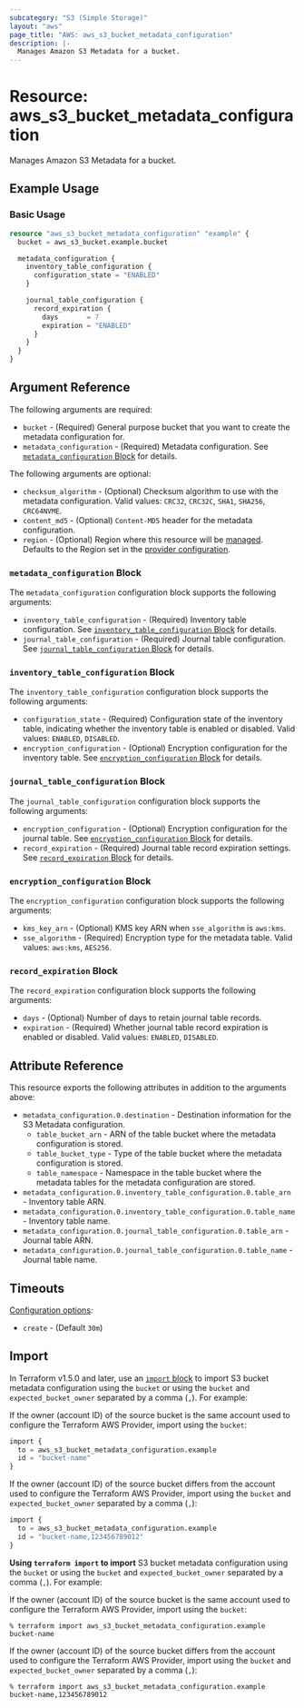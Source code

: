 ```yaml
---
subcategory: "S3 (Simple Storage)"
layout: "aws"
page_title: "AWS: aws_s3_bucket_metadata_configuration"
description: |-
  Manages Amazon S3 Metadata for a bucket.
---
```


# Resource: aws_s3_bucket_metadata_configuration

Manages Amazon S3 Metadata for a bucket.

## Example Usage

### Basic Usage

```terraform
resource "aws_s3_bucket_metadata_configuration" "example" {
  bucket = aws_s3_bucket.example.bucket

  metadata_configuration {
    inventory_table_configuration {
      configuration_state = "ENABLED"
    }

    journal_table_configuration {
      record_expiration {
        days       = 7
        expiration = "ENABLED"
      }
    }
  }
}
```

## Argument Reference

The following arguments are required:

* `bucket` - (Required) General purpose bucket that you want to create the metadata configuration for.
* `metadata_configuration` - (Required) Metadata configuration. See [`metadata_configuration` Block](#metadata_configuration-block) for details.

The following arguments are optional:

* `checksum_algorithm` - (Optional) Checksum algorithm to use with the metadata configuration. Valid values: `CRC32`, `CRC32C`, `SHA1`, `SHA256`, `CRC64NVME`.
* `content_md5` - (Optional) `Content-MD5` header for the metadata configuration.
* `region` - (Optional) Region where this resource will be [managed](https://docs.aws.amazon.com/general/latest/gr/rande.html#regional-endpoints). Defaults to the Region set in the [provider configuration](https://registry.terraform.io/providers/hashicorp/aws/latest/docs#aws-configuration-reference).

### `metadata_configuration` Block

The `metadata_configuration` configuration block supports the following arguments:

* `inventory_table_configuration` - (Required) Inventory table configuration. See [`inventory_table_configuration` Block](#inventory_table_configuration-block) for details.
* `journal_table_configuration` - (Required) Journal table configuration. See [`journal_table_configuration` Block](#journal_table_configuration-block) for details.

### `inventory_table_configuration` Block

The `inventory_table_configuration` configuration block supports the following arguments:

* `configuration_state` - (Required) Configuration state of the inventory table, indicating whether the inventory table is enabled or disabled. Valid values: `ENABLED`, `DISABLED`.
* `encryption_configuration` - (Optional) Encryption configuration for the inventory table. See [`encryption_configuration` Block](#encryption_configuration-block) for details.

### `journal_table_configuration` Block

The `journal_table_configuration` configuration block supports the following arguments:

* `encryption_configuration` - (Optional) Encryption configuration for the journal table. See [`encryption_configuration` Block](#encryption_configuration-block) for details.
* `record_expiration` - (Required) Journal table record expiration settings. See [`record_expiration` Block](#record_expiration-block) for details.

### `encryption_configuration` Block

The `encryption_configuration` configuration block supports the following arguments:

* `kms_key_arn` - (Optional) KMS key ARN when `sse_algorithm` is `aws:kms`.
* `sse_algorithm` - (Required) Encryption type for the metadata table. Valid values: `aws:kms`, `AES256`.

### `record_expiration` Block

The `record_expiration` configuration block supports the following arguments:

* `days` - (Optional) Number of days to retain journal table records.
* `expiration` - (Required) Whether journal table record expiration is enabled or disabled. Valid values: `ENABLED`, `DISABLED`.

## Attribute Reference

This resource exports the following attributes in addition to the arguments above:

* `metadata_configuration.0.destination` - Destination information for the S3 Metadata configuration.
    * `table_bucket_arn` - ARN of the table bucket where the metadata configuration is stored.
    * `table_bucket_type` - Type of the table bucket where the metadata configuration is stored.
    * `table_namespace` - Namespace in the table bucket where the metadata tables for the metadata configuration are stored.
* `metadata_configuration.0.inventory_table_configuration.0.table_arn` - Inventory table ARN.
* `metadata_configuration.0.inventory_table_configuration.0.table_name` - Inventory table name.
* `metadata_configuration.0.journal_table_configuration.0.table_arn` - Journal table ARN.
* `metadata_configuration.0.journal_table_configuration.0.table_name` - Journal table name.

## Timeouts

[Configuration options](https://developer.hashicorp.com/terraform/language/resources/syntax#operation-timeouts):

* `create` - (Default `30m`)

## Import

In Terraform v1.5.0 and later, use an [`import` block](https://developer.hashicorp.com/terraform/language/import) to import S3 bucket metadata configuration using the `bucket` or using the `bucket` and `expected_bucket_owner` separated by a comma (`,`). For example:

If the owner (account ID) of the source bucket is the same account used to configure the Terraform AWS Provider, import using the `bucket`:

```terraform
import {
  to = aws_s3_bucket_metadata_configuration.example
  id = "bucket-name"
}
```

If the owner (account ID) of the source bucket differs from the account used to configure the Terraform AWS Provider, import using the `bucket` and `expected_bucket_owner` separated by a comma (`,`):

```terraform
import {
  to = aws_s3_bucket_metadata_configuration.example
  id = "bucket-name,123456789012"
}
```

**Using `terraform import` to import** S3 bucket metadata configuration using the `bucket` or using the `bucket` and `expected_bucket_owner` separated by a comma (`,`). For example:

If the owner (account ID) of the source bucket is the same account used to configure the Terraform AWS Provider, import using the `bucket`:

```console
% terraform import aws_s3_bucket_metadata_configuration.example bucket-name
```

If the owner (account ID) of the source bucket differs from the account used to configure the Terraform AWS Provider, import using the `bucket` and `expected_bucket_owner` separated by a comma (`,`):

```console
% terraform import aws_s3_bucket_metadata_configuration.example bucket-name,123456789012
```
